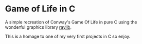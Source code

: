 # Game of Life in C

A simple recreation of Conway's Game Of Life in pure C using the wonderful graphics library [raylib](https://www.raylib.com/).

This is a homage to one of my very first projects in C so enjoy.
